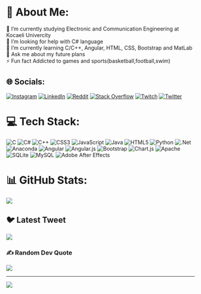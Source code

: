 # 💫 About Me:
🔭 I’m currently studying Electronic and Communication Engineering at Kocaeli Univercity<br>🤝 I’m looking for help with C# language<br>🌱 I’m currently learning C/C++, Angular, HTML, CSS, Bootstrap and MatLab<br>💬 Ask me about my future plans<br>⚡ Fun fact Addicted to games and sports(basketball,football,swim)


## 🌐 Socials:
[![Instagram](https://img.shields.io/badge/Instagram-%23E4405F.svg?logo=Instagram&logoColor=white)](https://instagram.com/sskocyigit) [![LinkedIn](https://img.shields.io/badge/LinkedIn-%230077B5.svg?logo=linkedin&logoColor=white)](https://linkedin.com/in/ssemihkocyigit) [![Reddit](https://img.shields.io/badge/Reddit-%23FF4500.svg?logo=Reddit&logoColor=white)](https://reddit.com/user/RedShiftj23) [![Stack Overflow](https://img.shields.io/badge/-Stackoverflow-FE7A16?logo=stack-overflow&logoColor=white)](https://stackoverflow.com/users/RedShift) [![Twitch](https://img.shields.io/badge/Twitch-%239146FF.svg?logo=Twitch&logoColor=white)](https://twitch.tv/redshift23) [![Twitter](https://img.shields.io/badge/Twitter-%231DA1F2.svg?logo=Twitter&logoColor=white)](https://twitter.com/RedShift1231) 

# 💻 Tech Stack:
![C](https://img.shields.io/badge/c-%2300599C.svg?style=for-the-badge&logo=c&logoColor=white) ![C#](https://img.shields.io/badge/c%23-%23239120.svg?style=for-the-badge&logo=c-sharp&logoColor=white) ![C++](https://img.shields.io/badge/c++-%2300599C.svg?style=for-the-badge&logo=c%2B%2B&logoColor=white) ![CSS3](https://img.shields.io/badge/css3-%231572B6.svg?style=for-the-badge&logo=css3&logoColor=white) ![JavaScript](https://img.shields.io/badge/javascript-%23323330.svg?style=for-the-badge&logo=javascript&logoColor=%23F7DF1E) ![Java](https://img.shields.io/badge/java-%23ED8B00.svg?style=for-the-badge&logo=java&logoColor=white) ![HTML5](https://img.shields.io/badge/html5-%23E34F26.svg?style=for-the-badge&logo=html5&logoColor=white) ![Python](https://img.shields.io/badge/python-3670A0?style=for-the-badge&logo=python&logoColor=ffdd54) ![.Net](https://img.shields.io/badge/.NET-5C2D91?style=for-the-badge&logo=.net&logoColor=white) ![Anaconda](https://img.shields.io/badge/Anaconda-%2344A833.svg?style=for-the-badge&logo=anaconda&logoColor=white) ![Angular](https://img.shields.io/badge/angular-%23DD0031.svg?style=for-the-badge&logo=angular&logoColor=white) ![Angular.js](https://img.shields.io/badge/angular.js-%23E23237.svg?style=for-the-badge&logo=angularjs&logoColor=white) ![Bootstrap](https://img.shields.io/badge/bootstrap-%23563D7C.svg?style=for-the-badge&logo=bootstrap&logoColor=white) ![Chart.js](https://img.shields.io/badge/chart.js-F5788D.svg?style=for-the-badge&logo=chart.js&logoColor=white) ![Apache](https://img.shields.io/badge/apache-%23D42029.svg?style=for-the-badge&logo=apache&logoColor=white) ![SQLite](https://img.shields.io/badge/sqlite-%2307405e.svg?style=for-the-badge&logo=sqlite&logoColor=white) ![MySQL](https://img.shields.io/badge/mysql-%2300f.svg?style=for-the-badge&logo=mysql&logoColor=white) ![Adobe After Effects](https://img.shields.io/badge/Adobe%20After%20Effects-9999FF.svg?style=for-the-badge&logo=Adobe%20After%20Effects&logoColor=white)
# 📊 GitHub Stats:
![](https://github-readme-streak-stats.herokuapp.com/?user=RedShift23&theme=synthwave&hide_border=false)<br/>

## 🐦 Latest Tweet
[![](https://gtce.itsvg.in/api?username=RedShift1231)](https://github.com/VishwaGauravIn/github-twitter-card-embed)

### ✍️ Random Dev Quote
![](https://quotes-github-readme.vercel.app/api?type=horizontal&theme=radical)

---
[![](https://visitcount.itsvg.in/api?id=RedShift23&icon=5&color=4)](https://visitcount.itsvg.in)
